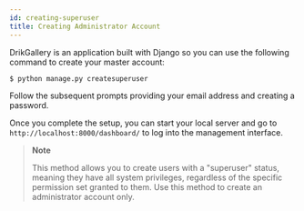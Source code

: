 ```yaml
---
id: creating-superuser
title: Creating Administrator Account
---
```


DrikGallery is an application built with Django so you can use the following command to create your master account:

```console
$ python manage.py createsuperuser
```

Follow the subsequent prompts providing your email address and creating a password.

Once you complete the setup, you can start your local server and go to `http://localhost:8000/dashboard/` to log into the management interface.

> **Note**
>
> This method allows you to create users with a "superuser" status, meaning they have all system privileges, regardless of the specific permission set granted to them. Use this method to create an administrator account only. 


